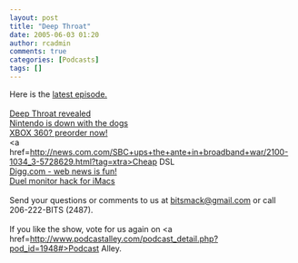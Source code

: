 ```yaml
---
layout: post
title: "Deep Throat"
date: 2005-06-03 01:20
author: rcadmin
comments: true
categories: [Podcasts]
tags: []
---
```

Here is the <a href=http://www.bitsmack.com/dl/BSPC-050602.mp3>latest episode.</a><br />
<br />
<a href=http://worldofwonder.net/insidedeepthroat/archives/2005/Feb/10/lips.wow>Deep Throat revealed</a><br />
<a href=http://www.gamespot.com/news/2005/06/02/news_6126831.html>Nintendo is down with the dogs</a><br />
<a href=http://www.gamespot.com/news/2005/06/01/news_6126758.html>XBOX 360? preorder now!</a><br />
<a href=http://news.com.com/SBC+ups+the+ante+in+broadband+war/2100-1034_3-5728629.html?tag=xtra>Cheap DSL</a><br />
<a href=http://digg.com>Digg.com - web news is fun!</a><br />
<a href=http://macparts.de/ibook>Duel monitor hack for iMacs</a><br />
<br />
Send your questions or comments to us at bitsmack@gmail.com or call 206-222-BITS (2487).<br />
<br />
If you like the show, vote for us again on <a href=http://www.podcastalley.com/podcast_detail.php?pod_id=1948#>Podcast Alley.</a>
